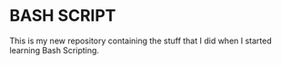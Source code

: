 # BASH SCRIPT
This is my new repository containing the stuff that I did when I started learning Bash Scripting.
